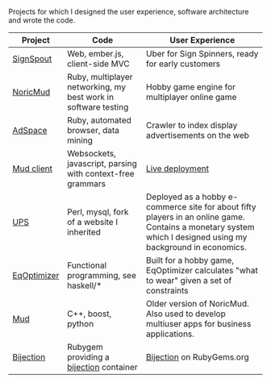 
Projects for which I designed the user experience, software architecture and wrote the code.

Project | Code | User Experience
--- | --- | ---
[SignSpout](https://github.com/ryanberckmans/SignSpout)|Web, ember.js, client-side MVC|Uber for Sign Spinners, ready for early customers
[NoricMud](https://github.com/ryanberckmans/NoricMud)|Ruby, multiplayer networking, my best work in software testing|Hobby game engine for multiplayer online game
[AdSpace](https://github.com/ryanberckmans/adspace)|Ruby, automated browser, data mining|Crawler to index display advertisements on the web
[Mud client](https://github.com/ryanberckmans/mud-client)|Websockets, javascript, parsing with context-free grammars|[Live deployment](http://noric.org/play)
[UPS](https://github.com/ryanberckmans/ups)|Perl, mysql, fork of a website I inherited|Deployed as a hobby e-commerce site for about fifty players in an online game. Contains a monetary system which I designed using my background in economics.
[EqOptimizer](https://github.com/ryanberckmans/eqoptimizer)|Functional programming, see haskell/*|Built for a hobby game, EqOptimizer calculates "what to wear" given a set of constraints
[Mud](https://github.com/ryanberckmans/mud)|C++, boost, python|Older version of NoricMud. Also used to develop multiuser apps for business applications.
[Bijection](https://github.com/ryanberckmans/bijection)|Rubygem providing a [bijection](https://en.wikipedia.org/wiki/Bijection) container|[Bijection](https://rubygems.org/gems/bijection) on RubyGems.org
